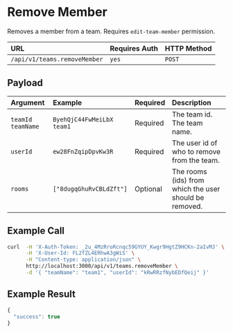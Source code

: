 # Remove Member

Removes a member from a team. Requires `edit-team-member` permission.

| URL | Requires Auth | HTTP Method |
| :--- | :--- | :--- |
| `/api/v1/teams.removeMember` | `yes` | `POST` |

## Payload

| Argument | Example | Required | Description |
| :--- | :--- | :--- | :--- |
| `teamId`    `teamName` | `ByehQjC44FwMeiLbX`    `team1` | Required | The team id.    The team name. |
| `userId` | `ew28FnZqipDpvKw3R` | Required | The user id of who to remove from the team. |
| `rooms` | `["8dugqGhuRvCBLdZft"]` | Optional | The rooms \(ids\) from which the user should be removed. |

## Example Call

```bash
curl  -H 'X-Auth-Token: _2u_4MzRroRcnqc59GYUY_Kwgr9HgtZ9HCKn-2aIvMJ' \
      -H 'X-User-Id: FL2fZL4ERhwA3gWiS' \
      -H "Content-type: application/json" \
      http://localhost:3000/api/v1/teams.removeMember \
      -d '{ "teamName": "team1", "userId": "kRwRRzfNybEDfQeij" }'
```

## Example Result

```javascript
{
  "success": true
}
```

